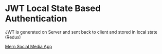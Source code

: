 <h1>JWT Local State Based Authentication</h1>

<p>JWT is generated on Server and sent back to client and stored in local state (Redux)</p>
<a href="https://github.com/irfandayan/mern-sociopedia">Mern Social Media App</a>
